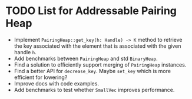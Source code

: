 TODO List for Addressable Pairing Heap
======================================

- Implement `PairingHeap::get_key(h: Handle) -> K` method to retrieve the key associated with the element that is associated with the given handle `h`.
- Add benchmarks between `PairingHeap` and std `BinaryHeap`.
- Find a solution to efficiently support merging of `PairingHeap` instances.
- Find a better API for `decrease_key`. Maybe `set_key` which is more efficient for lowering?
- Improve docs with code examples.
- Add benchmarks to test whether `SmallVec` improves performance.
